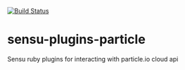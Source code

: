 [![Build Status](https://travis-ci.com/jspaleta/sensu-plugins-particle.svg?branch=master)](https://travis-ci.com/jspaleta/sensu-plugins-particle)
# sensu-plugins-particle
Sensu ruby plugins for interacting with particle.io cloud api
